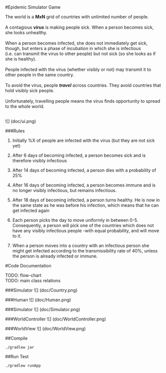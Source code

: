 #Epidemic Simulator Game

The world is a **MxN** grid of countries with unlimited number of people.
<br/><br/>
A contagious ***virus*** is making people sick. When a person becomes sick, she looks unhealthy.
<br/><br/>
When a person becomes infected, she does not immediately get sick, though, but enters a phase
of incubation in which she is infectious <br/>
(i.e. can transmit the virus to other people) but not sick (so she looks as if she is healthy).
<br/><br/>
People infected with the virus (whether visibly or not) may transmit
 it to other people in the same country.
<br/><br/>
To avoid the virus, people ***travel*** across countries. They avoid countries that hold visibly sick people.
<br/><br/>
Unfortunately, travelling people means the virus finds opportunity to spread to the whole world.
<br/><br/>

![] (doc/ui.png)

###Rules

1. Initially %X of people are infected with the virus (but they are not sick yet)

2. After 6 days of becoming infected, a person becomes sick and is therefore visibly infectious

3. After 14 days of becoming infected, a person dies with a probability of 25%

4. After 16 days of becoming infected, a person becomes immune and is no longer visibly infectious, but remains infectious.

5. After 18 days of becoming infected, a person turns healthy. He is now in the same state as he was before his infection, which means that he can get infected again

6. Each person picks the day to move uniformly in between 0-5. Consequently, a person will pick one of the countries which does not have any visibly infectious people -with equal probability, and will move to it.

7. When a person moves into a country with an infectious person she might get infected according to the transmissibility rate of 40%, unless the person is already infected or immune.

#Code Documentation

TODO: flow-chart
<br/>
TODO: main class relations
<br/>

###Simulator
![] (doc/Country.png)

###Human
![] (doc/Human.png)

###Simulator
![] (doc/Simulator.png)

###WorldController
![] (doc/WorldController.png)

###WorldView
![] (doc/WorldView.png)

##Compile

`./gradlew jar`

##Run Test

`./gradlew runApp`

